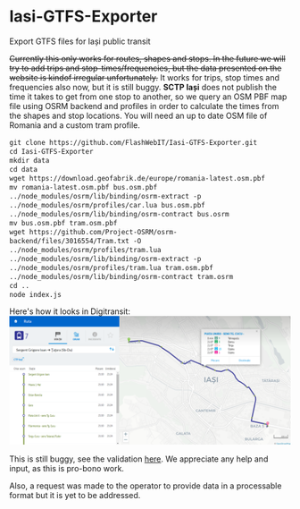 # Iasi-GTFS-Exporter
Export GTFS files for Iași public transit

~~Currently this only works for routes, shapes and stops. In the future we will try to add trips and stop-times/frequencies, but the data presented on the website is kindof irregular unfortunately.~~ It works for trips, stop times and frequencies also now, but it is still buggy. **SCTP Iași** does not publish the time it takes to get from one stop to another, so we query an OSM PBF map file using OSRM backend and profiles in order to calculate the times from the shapes and stop locations. You will need an up to date OSM file of Romania and a custom tram profile.

```
git clone https://github.com/FlashWebIT/Iasi-GTFS-Exporter.git
cd Iasi-GTFS-Exporter
mkdir data
cd data
wget https://download.geofabrik.de/europe/romania-latest.osm.pbf
mv romania-latest.osm.pbf bus.osm.pbf
../node_modules/osrm/lib/binding/osrm-extract -p ../node_modules/osrm/profiles/car.lua bus.osm.pbf
../node_modules/osrm/lib/binding/osrm-contract bus.osrm
mv bus.osm.pbf tram.osm.pbf
wget https://github.com/Project-OSRM/osrm-backend/files/3016554/Tram.txt -O ../node_modules/osrm/profiles/tram.lua
../node_modules/osrm/lib/binding/osrm-extract -p ../node_modules/osrm/profiles/tram.lua tram.osm.pbf
../node_modules/osrm/lib/binding/osrm-contract tram.osrm
cd ..
node index.js
```

Here's how it looks in Digitransit:
![a](screen.png)

This is still buggy, see the validation [here](https://flashwebit.github.io/Iasi-GTFS-Exporter/validation-results.html). We appreciate any help and input, as this is pro-bono work.

Also, a request was made to the operator to provide data in a processable format but it is yet to be addressed.
